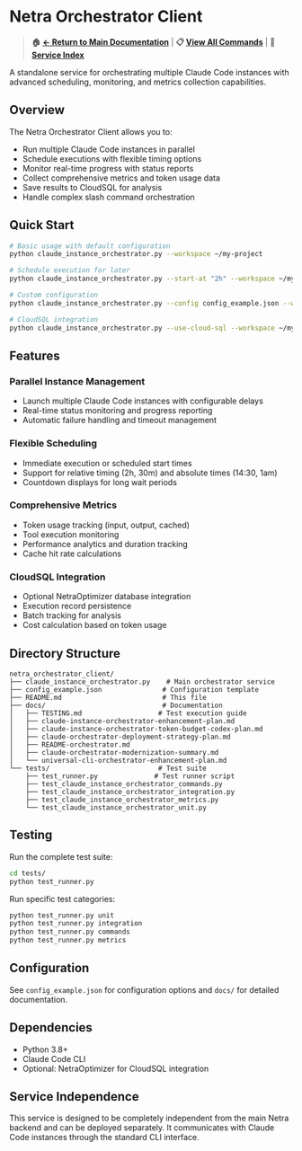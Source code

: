 # Netra Orchestrator Client

> **🏠 [← Return to Main Documentation](../docs/index.md)** | **📋 [View All Commands](../docs/COMMAND_INDEX.md)** | **📖 [Service Index](INDEX.md)**

A standalone service for orchestrating multiple Claude Code instances with advanced scheduling, monitoring, and metrics collection capabilities.

## Overview

The Netra Orchestrator Client allows you to:
- Run multiple Claude Code instances in parallel
- Schedule executions with flexible timing options
- Monitor real-time progress with status reports
- Collect comprehensive metrics and token usage data
- Save results to CloudSQL for analysis
- Handle complex slash command orchestration

## Quick Start

```bash
# Basic usage with default configuration
python claude_instance_orchestrator.py --workspace ~/my-project

# Schedule execution for later
python claude_instance_orchestrator.py --start-at "2h" --workspace ~/my-project

# Custom configuration
python claude_instance_orchestrator.py --config config_example.json --workspace ~/my-project

# CloudSQL integration
python claude_instance_orchestrator.py --use-cloud-sql --workspace ~/my-project
```

## Features

### Parallel Instance Management
- Launch multiple Claude Code instances with configurable delays
- Real-time status monitoring and progress reporting
- Automatic failure handling and timeout management

### Flexible Scheduling
- Immediate execution or scheduled start times
- Support for relative timing (2h, 30m) and absolute times (14:30, 1am)
- Countdown displays for long wait periods

### Comprehensive Metrics
- Token usage tracking (input, output, cached)
- Tool execution monitoring
- Performance analytics and duration tracking
- Cache hit rate calculations

### CloudSQL Integration
- Optional NetraOptimizer database integration
- Execution record persistence
- Batch tracking for analysis
- Cost calculation based on token usage

## Directory Structure

```
netra_orchestrator_client/
├── claude_instance_orchestrator.py    # Main orchestrator service
├── config_example.json               # Configuration template
├── README.md                         # This file
├── docs/                             # Documentation
│   ├── TESTING.md                   # Test execution guide
│   ├── claude-instance-orchestrator-enhancement-plan.md
│   ├── claude-instance-orchestrator-token-budget-codex-plan.md
│   ├── claude-orchestrator-deployment-strategy-plan.md
│   ├── README-orchestrator.md
│   ├── claude-orchestrator-modernization-summary.md
│   └── universal-cli-orchestrator-enhancement-plan.md
└── tests/                           # Test suite
    ├── test_runner.py              # Test runner script
    ├── test_claude_instance_orchestrator_commands.py
    ├── test_claude_instance_orchestrator_integration.py
    ├── test_claude_instance_orchestrator_metrics.py
    └── test_claude_instance_orchestrator_unit.py
```

## Testing

Run the complete test suite:
```bash
cd tests/
python test_runner.py
```

Run specific test categories:
```bash
python test_runner.py unit
python test_runner.py integration
python test_runner.py commands
python test_runner.py metrics
```

## Configuration

See `config_example.json` for configuration options and `docs/` for detailed documentation.

## Dependencies

- Python 3.8+
- Claude Code CLI
- Optional: NetraOptimizer for CloudSQL integration

## Service Independence

This service is designed to be completely independent from the main Netra backend and can be deployed separately. It communicates with Claude Code instances through the standard CLI interface.